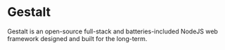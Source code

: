# Gestalt

Gestalt is an open-source full-stack and batteries-included NodeJS web framework designed and built for the long-term.